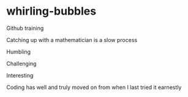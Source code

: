 # whirling-bubbles
Github training

Catching up with a mathematician is a slow process

Humbling

Challenging

Interesting

Coding has well and truly moved on from when I last tried it earnestly
